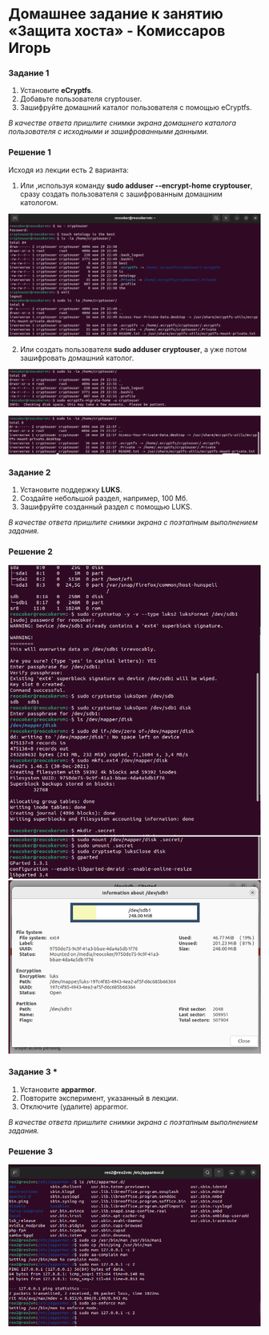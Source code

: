 # Домашнее задание к занятию  «Защита хоста» - Комиссаров Игорь

### Задание 1

1. Установите **eCryptfs**.
2. Добавьте пользователя cryptouser.
3. Зашифруйте домашний каталог пользователя с помощью eCryptfs.


*В качестве ответа  пришлите снимки экрана домашнего каталога пользователя с исходными и зашифрованными данными.*  

### Решение 1

Исходя из лекции есть 2 варианта:

1) Или ,используя команду   **sudo adduser --encrypt-home  cryptouser**,  сразу создать пользователя с зашифрованным домашним катологом.

![1.png](./img/1.png)

2) Или создать пользователя  **sudo adduser cryptouser**, а уже потом зашифровать  домашний католог.

![2.png](./img/2.png)

![3.png](./img/3.png)

### Задание 2

1. Установите поддержку **LUKS**.
2. Создайте небольшой раздел, например, 100 Мб.
3. Зашифруйте созданный раздел с помощью LUKS.

*В качестве ответа пришлите снимки экрана с поэтапным выполнением задания.*

### Решение 2
![5.png](./img/5.png)
![6.png](./img/6.png)
![4.png](./img/4.png)



### Задание 3 *

1. Установите **apparmor**.
2. Повторите эксперимент, указанный в лекции.
3. Отключите (удалите) apparmor.

*В качестве ответа пришлите снимки экрана с поэтапным выполнением задания.*

### Решение 3

![7.png](./img/7.png)


